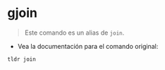 # gjoin

> Este comando es un alias de `join`.

- Vea la documentación para el comando original:

`tldr join`
